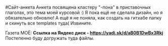 #Сайт-анкета
Анкета посвящена кластеру "-пона" в приставочных глаголах, это тема моей курсовой :)
Я пока ещё не сделала дизайн, но я обязательно обновлю!
А ещё я не поняла, как создать на гитхабе папку и скинуть все templates туда( Извините.


Газета МОЁ:
<b> Ссылка на Яндекс диск - https://yadi.sk/d/aB0B1DwBx3Rkj </b>
Постепенно буду догружать туда файлы. <br>

